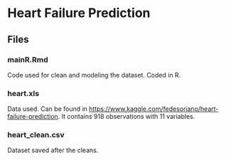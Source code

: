 # Heart Failure Prediction

## Files

### mainR.Rmd
Code used for clean and modeling the dataset. Coded in R.

### heart.xls
Data used. Can be found in https://www.kaggle.com/fedesoriano/heart-failure-prediction. It contains 918 observations with 11 variables.

### heart_clean.csv
Dataset saved after the cleans.
